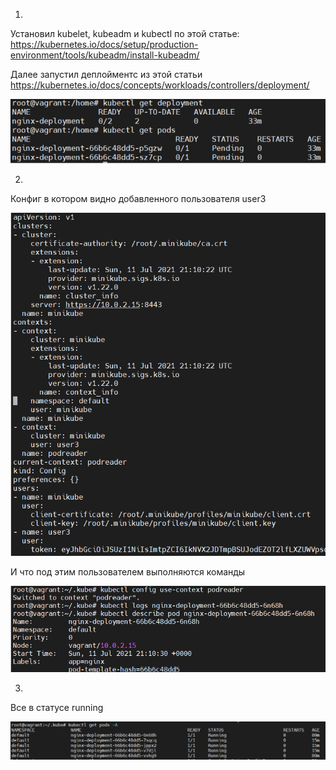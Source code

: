 1)

Установил kubelet, kubeadm и kubectl по этой статье: https://kubernetes.io/docs/setup/production-environment/tools/kubeadm/install-kubeadm/

Далее запустил деплойментс из этой статьи https://kubernetes.io/docs/concepts/workloads/controllers/deployment/

![kubectl get.png](https://github.com/Probablyall/12-kubernetes-02/blob/main/kubectl%20get.PNG)

2)

Конфиг в котором видно добавленного пользователя user3

![nano config.png](https://github.com/loshkarevev/Homeworks/blob/main/12-kubernetes-02-commands/nano%20config.png)

И что под этим пользователем выполняются команды

![logs_describe.png](https://github.com/loshkarevev/Homeworks/blob/main/12-kubernetes-02-commands/logs_describe.png)

3)

Все в статусе running

![running.png](https://github.com/loshkarevev/Homeworks/blob/main/12-kubernetes-02-commands/running.png)
